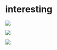 # interesting

![](https://github.com/Zhangguiguang/InterestingSVG/edit/master/6角星.svg)


![](https://github.com/Zhangguiguang/InterestingSVG/edit/master/仿apple.svg)

![](https://github.com/Zhangguiguang/InterestingSVG/edit/master/translation_ER.svg)
